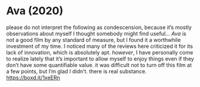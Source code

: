 # Ava (2020)
please do not interpret the following as condescension, because it’s mostly observations about myself I thought somebody might find useful...
*Ava* is not a good film by any standard of measure, but I found it a worthwhile investment of my time. I noticed many of the reviews here criticized it for its lack of innovation, which is absolutely apt. *however*, I have personally come to realize lately that it’s important to allow myself to enjoy things even if they don’t have some quantifiable value. it was difficult not to turn off this film at a few points, but I’m glad I didn’t. there is real substance.
https://boxd.it/1xeERn
